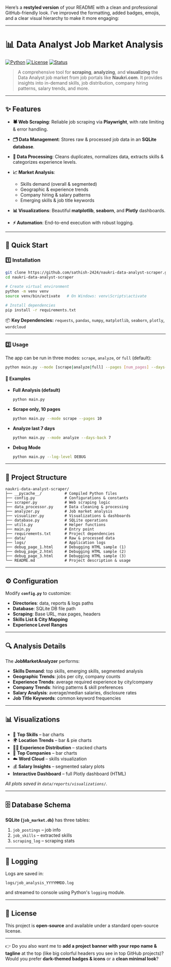 Here’s a **restyled version** of your README with a clean and professional GitHub-friendly look. I’ve improved the formatting, added badges, emojis, and a clear visual hierarchy to make it more engaging:

---

# 📊 Data Analyst Job Market Analysis

[![Python](https://img.shields.io/badge/Python-3.9%2B-blue.svg)](#)
[![License](https://img.shields.io/badge/license-Open%20Source-green.svg)](#)
[![Status](https://img.shields.io/badge/Status-Active-success.svg)](#)

> A comprehensive tool for **scraping**, **analyzing**, and **visualizing** the Data Analyst job market from job portals like **Naukri.com**.
> It provides insights into in-demand skills, job distribution, company hiring patterns, salary trends, and more.

---

## ✨ Features

* **🕷 Web Scraping**: Reliable job scraping via **Playwright**, with rate limiting & error handling.
* **🗂 Data Management**: Stores raw & processed job data in an **SQLite database**.
* **🧹 Data Processing**: Cleans duplicates, normalizes data, extracts skills & categorizes experience levels.
* **📈 Market Analysis**:

  * Skills demand (overall & segmented)
  * Geographic & experience trends
  * Company hiring & salary patterns
  * Emerging skills & job title keywords
* **📊 Visualizations**: Beautiful **matplotlib**, **seaborn**, and **Plotly** dashboards.
* **⚡ Automation**: End-to-end execution with robust logging.

---

## 🚀 Quick Start

### 1️⃣ Installation

```bash
git clone https://github.com/sathish-2424/naukri-data-analyst-scraper.git
cd naukri-data-analyst-scraper

# Create virtual environment
python -m venv venv
source venv/bin/activate   # On Windows: venv\Scripts\activate

# Install dependencies
pip install -r requirements.txt
```

📦 **Key Dependencies:** `requests`, `pandas`, `numpy`, `matplotlib`, `seaborn`, `plotly`, `wordcloud`

---

### 2️⃣ Usage

The app can be run in three modes: `scrape`, `analyze`, or `full` (default):

```bash
python main.py --mode [scrape|analyze|full] --pages [num_pages] --days-back [num_days] --output-dir [output_directory] --log-level [DEBUG|INFO|WARNING|ERROR]
```

#### 🔹 Examples

* **Full Analysis (default)**

  ```bash
  python main.py
  ```
* **Scrape only, 10 pages**

  ```bash
  python main.py --mode scrape --pages 10
  ```
* **Analyze last 7 days**

  ```bash
  python main.py --mode analyze --days-back 7
  ```
* **Debug Mode**

  ```bash
  python main.py --log-level DEBUG
  ```

---

## 📂 Project Structure

```
naukri-data-analyst-scraper/
├── __pycache__/          # Compiled Python files
├── config.py             # Configurations & constants
├── scraper.py            # Web scraping logic
├── data_processor.py     # Data cleaning & processing
├── analyzer.py           # Job market analysis
├── visualizer.py         # Visualizations & dashboards
├── database.py           # SQLite operations
├── utils.py              # Helper functions
├── main.py               # Entry point
├── requirements.txt      # Project dependencies
├── data/                 # Raw & processed data
├── logs/                 # Application logs
├── debug_page_1.html     # Debugging HTML sample (1)
├── debug_page_2.html     # Debugging HTML sample (2)
├── debug_page_3.html     # Debugging HTML sample (3)
└── README.md             # Project description & usage

```

---

## ⚙️ Configuration

Modify **`config.py`** to customize:

* **Directories**: data, reports & logs paths
* **Database**: SQLite DB file path
* **Scraping**: Base URL, max pages, headers
* **Skills List & City Mapping**
* **Experience Level Ranges**

---

## 🔍 Analysis Details

The **JobMarketAnalyzer** performs:

* **Skills Demand**: top skills, emerging skills, segmented analysis
* **Geographic Trends**: jobs per city, company counts
* **Experience Trends**: average required experience by city/company
* **Company Trends**: hiring patterns & skill preferences
* **Salary Analysis**: average/median salaries, disclosure rates
* **Job Title Keywords**: common keyword frequencies

---

## 📊 Visualizations

* 📌 **Top Skills** – bar charts
* 🌍 **Location Trends** – bar & pie charts
* 🧑‍💼 **Experience Distribution** – stacked charts
* 🏢 **Top Companies** – bar charts
* ☁️ **Word Cloud** – skills visualization
* 💰 **Salary Insights** – segmented salary plots
* **Interactive Dashboard** – full Plotly dashboard (HTML)

*All plots saved in `data/reports/visualizations/`.*

---

## 🗄 Database Schema

**SQLite (`job_market.db`)** has three tables:

1. `job_postings` – job info
2. `job_skills` – extracted skills
3. `scraping_log` – scraping stats

---

## 📝 Logging

Logs are saved in:

```
logs/job_analysis_YYYYMMDD.log
```

and streamed to console using Python's `logging` module.

---

## 📜 License

This project is **open-source** and available under a standard open-source license.

---

👉 Do you also want me to **add a project banner with your repo name & tagline** at the top (like big colorful headers you see in top GitHub projects)?
Would you prefer **dark-themed badges & icons** or a **clean minimal look**?
